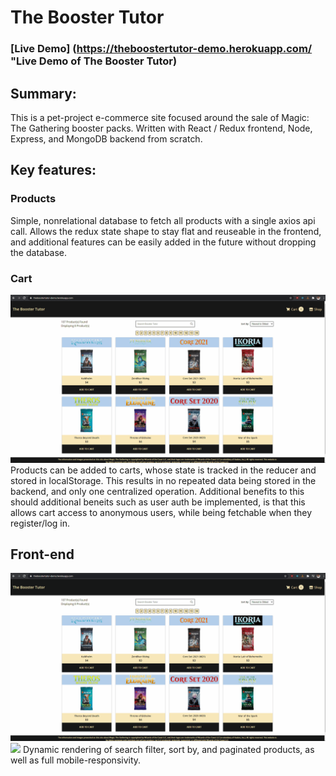 # The Booster Tutor
### [Live Demo] (https://theboostertutor-demo.herokuapp.com/ "Live Demo of The Booster Tutor)

## Summary:
This is a pet-project e-commerce site focused around the sale of Magic: The Gathering booster packs. Written with React / Redux frontend, Node, Express, and MongoDB backend from scratch.

## Key features:

### Products
Simple, nonrelational database to fetch all products with a single axios api call. Allows the redux state shape to stay flat and reuseable in the frontend, and additional features can be easily added in the future without dropping the database.

### Cart
![](demo/productscart.gif)
Products can be added to carts, whose state is tracked in the reducer and stored in localStorage. This results in no repeated data being stored in the backend, and only one centralized operation. Additional benefits to this should additional beneits such as user auth be implemented, is that this allows cart access to anonymous users, while being fetchable when they register/log in.

## Front-end
![](demo/filtersortpaginate.gif)
![](demo.mobileresponsive.gif)
Dynamic rendering of search filter, sort by, and paginated products, as well as full mobile-responsivity.
